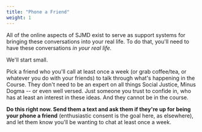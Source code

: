 ```yaml
---
title: "Phone a Friend"
weight: 1
---
```


All of the online aspects of SJMD exist to serve as support systems for bringing these conversations into your real life. To do that, you'll need to have these conversations _in your real life._

We'll start small.

Pick a friend who you'll call at least once a week (or grab coffee/tea, or whatever you do with your friends) to talk through what's happening in the Course. They don't need to be an expert on all things Social Justice, Minus Dogma -- or even well versed. Just someone you trust to confide in, who has at least an interest in these ideas. And they cannot be in the course.

**Do this right now. Send them a text and ask them if they're up for being your phone a friend** (enthusiastic consent is the goal here, as elsewhere), and let them know you'll be wanting to chat at least once a week.
